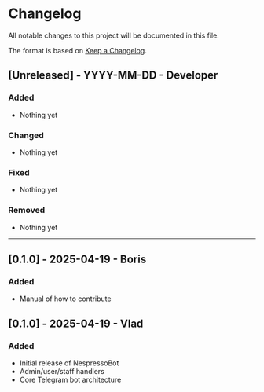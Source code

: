 <!-- markdownlint-disable MD022 MD024 MD032-->

# Changelog

All notable changes to this project will be documented in this file.

The format is based on [Keep a Changelog](https://keepachangelog.com/en/1.0.0/).

## [Unreleased] - YYYY-MM-DD - Developer
### Added
- Nothing yet

### Changed
- Nothing yet

### Fixed
- Nothing yet

### Removed
- Nothing yet

---

## [0.1.0] - 2025-04-19 - Boris
### Added
- Manual of how to contribute

## [0.1.0] - 2025-04-19 - Vlad
### Added
- Initial release of NespressoBot
- Admin/user/staff handlers
- Core Telegram bot architecture
